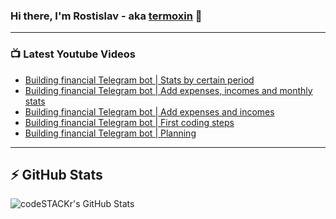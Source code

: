 ### Hi there, I'm Rostislav - aka [termoxin](https://t.me/termoxin) 👋

---

### 📺 Latest Youtube Videos

<!-- YOUTUBE:START -->
- [Building financial Telegram bot | Stats by certain period](https://www.youtube.com/watch?v=4FDtomUJrSw)
- [Building financial Telegram bot | Add expenses, incomes and monthly stats](https://www.youtube.com/watch?v=JGjS6G162Mg)
- [Building financial Telegram bot | Add expenses and incomes](https://www.youtube.com/watch?v=ghjM7q1_bpY)
- [Building financial Telegram bot | First coding steps](https://www.youtube.com/watch?v=oniKULr6QpI)
- [Building financial Telegram bot | Planning](https://www.youtube.com/watch?v=4Jq2-UA_wzs)
<!-- YOUTUBE:END -->

---

## ⚡️ GitHub Stats

<img align="left" alt="codeSTACKr's GitHub Stats" src="https://github-readme-stats.codestackr.vercel.app/api?username=termoxin&show_icons=true&hide_border=true&count_private=true&theme=dracula" />
